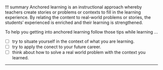 !!! summary
	Anchored learning is an instructional approach whereby teachers create stories or problems or contexts to fill in the learning experience. By relating the content to real-world problems or stories, the students’ experienced is enriched and their learning is strengthened.


To help you getting into anchored learning follow those tips while learning ...

* [ ] try to situate yourself in the context of what you are learning.
* [ ] try to apply the conect to your future career.
* [ ] think about how to solve a real world problem with the context you learned.

****
